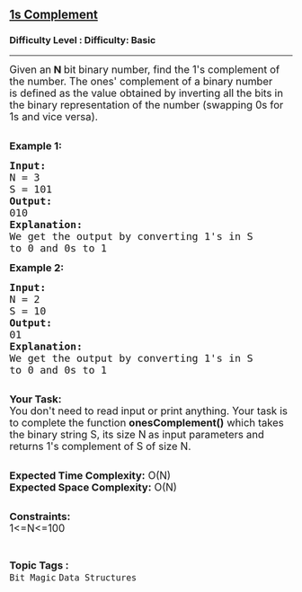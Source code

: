 <h2><a href="https://www.geeksforgeeks.org/problems/1s-complement2819/1?page=1&category=Bit%20Magic&difficulty=Basic&sortBy=submissions">1s Complement</a></h2><h3>Difficulty Level : Difficulty: Basic</h3><hr><div class="problems_problem_content__Xm_eO"><p><span style="font-size: 18px;">Given an<strong> N </strong>bit binary number, find the 1's complement of the number.&nbsp;The ones'&nbsp;complement&nbsp;of a binary number is&nbsp;defined&nbsp;as the value obtained by inverting all the bits in the binary representation of the number (swapping 0s for 1s and vice versa).</span><br>&nbsp;</p>
<p><strong><span style="font-size: 18px;">Example 1:</span></strong></p>
<pre><strong><span style="font-size: 18px;">Input:</span>
</strong><span style="font-size: 18px;">N = 3
S = 101
<strong>Output:
</strong>010
<strong>Explanation:
</strong>We get the output by converting 1's in S
to 0 and 0s to 1</span>
</pre>
<p><strong><span style="font-size: 18px;">Example 2:</span></strong></p>
<pre><span style="font-size: 18px;"><strong>Input:</strong>
N = 2
S = 10
<strong>Output:</strong>
01
<strong>Explanation:</strong>
We get the output by converting 1's in S
to 0 and 0s to 1</span>
</pre>
<p><br><span style="font-size: 18px;"><strong>Your Task:&nbsp;&nbsp;</strong><br>You don't need to read input or print anything. Your task is to complete the function&nbsp;<strong>onesComplement()</strong>&nbsp;which takes the binary string S, its size N<strong>&nbsp;</strong>as input parameters&nbsp;and returns 1's complement of S of size N.</span><br>&nbsp;</p>
<p><span style="font-size: 18px;"><strong>Expected Time Complexity:</strong> O(N)<br><strong>Expected Space Complexity:</strong> O(N)</span><br>&nbsp;</p>
<p><span style="font-size: 18px;"><strong>Constraints:</strong><br>1&lt;=N&lt;=100</span></p></div><br><p><span style=font-size:18px><strong>Topic Tags : </strong><br><code>Bit Magic</code>&nbsp;<code>Data Structures</code>&nbsp;